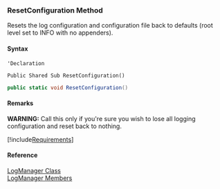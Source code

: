 ﻿### ResetConfiguration Method

Resets the log configuration and configuration file back to defaults (root level set to INFO with no appenders).

#### Syntax

```vbnet
'Declaration

Public Shared Sub ResetConfiguration() 
```

```csharp
public static void ResetConfiguration()
```

#### Remarks

**WARNING:** Call this only if you're sure you wish to lose all logging configuration and reset back to nothing.

[!include[Requirements](../partials/requirements.md)]

#### Reference

[LogManager Class](FChoice.Common~FChoice.Common.LogManager.md)  
[LogManager Members](FChoice.Common~FChoice.Common.LogManager_members.md)